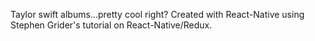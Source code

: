 Taylor swift albums...pretty cool right?
Created with React-Native using Stephen Grider's tutorial on React-Native/Redux.
